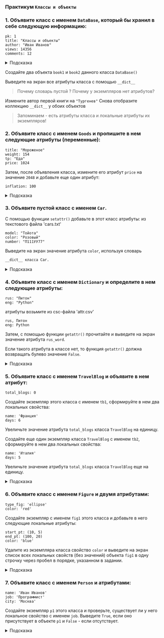 ### Практикум `Классы и объекты`

### 1. Объявите класс с именем `DataBase`, который бы хранил в себе следующую информацию:

```
pk: 1
title: "Классы и объекты"
author: "Иван Иванов"
views: 14356
comments: 12
```

<details>
<summary>Подсказка</summary>

```python
class DataBase:
    pk = 1
    title = "Классы и объекты"
    author =  "Иван Иванов"
    views = 14356
    comments = 12
```

</details>

Создайте два объекта `book1` и `book2` данного класса `DataBase()`

Выведите на экран все атрибуты класса с помощью `__dict__`

> Почему словарь пустой ?
> Почему у экземпляров нет атрибутов?

Измените автор первой книги на `"Тургенев"`
Снова отобразите коллекцию `__dict__` у обоих объектов

> Запоминаем - есть атрибуты класса и локальные атрибуты их экземпляров!

### 2. Объявите класс с именем `Goods` и пропишите в нем следующие атрибуты (переменные):

```
title: "Мороженое"
weight: 154
tp: "Еда"
price: 1024
```

Затем, после объявления класса, измените его атрибут `price` на значение `2048` и добавьте еще один атрибут:

```
inflation: 100
```

<details>
<summary>Подсказка</summary>

```python
class Goods:
    title ="Мороженое"
    weight = 154
    tp = "Еда"
    price = 1024

Goods.price = 2048
setattr(Goods, "inflation", 100)
```

</details>

### 3. Объявите пустой класс с именем `Car`. 
С помощью функции `setattr()` добавьте в этот класс атрибуты:
из текстового файла 'cars.txt'
```
model: "Тойота"
color: "Розовый"
number: "П111УУ77"
```

Выведите на экран значение атрибута `color`, используя словарь

```python
__dict__ класса Car.

```

<details>
<summary>Подсказка</summary>

```python
class Car:
    pass

setattr(Car, "model", "Тойота")
setattr(Car, "color",  "Розовый")
setattr(Car, "number", "О111АА77")

print (Car.__dict__["color"])
```

</details>

### 4. Объявите класс с именем `Dictionary` и определите в нем следующие атрибуты:

```
rus: "Питон"
eng: "Python"
```

атрибуты возьмите из csc-файла 'attr.csv'
```csv
rus, Питон
eng: Python
```

Затем, с помощью функции `getattr()` прочитайте и выведите на экран значение атрибута `rus_word`.

Если такого атрибута в классе нет, то функция `getattr()` должна возвращать булево значение `False`.

<details>
<summary>Подсказка</summary>

```python
class Dictionary:
    rus = "Питон"
    eng = "Python"

print (getattr(Dictionary, "rus_word", False))
```

</details>

### 5. Объявите класс с именем `TravelBlog` и объявите в нем атрибут:

```
total_blogs: 0
```

Создайте экземпляр этого класса с именем `tb1`, сформируйте в нем два локальных свойства:

```
name: 'Франция'
days: 6
```

Увеличьте значение атрибута `total_blogs` класса `TravelBlog` на единицу.

Создайте еще один экземпляр класса `TravelBlog` с именем `tb2`, сформируйте в нем два локальных свойства:

```
name: 'Италия'
days: 5
```

Увеличьте значение атрибута `total_blogs` класса `TravelBlog` еще на единицу.

<details>
<summary>Подсказка</summary>

```python
class TravelBlog:
    total_blogs = 0

tb1 = TravelBlog()
setattr (tb1, "name", 'Франция')
setattr (tb1, "days", 6)

TravelBlog.total_blogs += 1

tb2 = TravelBlog()
setattr (tb2, "name", 'Италия')
setattr (tb2, "days", 5)

TravelBlog.total_blogs +=1
```

</details>

### 6. Объявите класс с именем `Figure` и двумя атрибутами:

```
type_fig: 'ellipse'
color: 'red'
```

Создайте экземпляр с именем `fig1` этого класса и добавьте в него следующие локальные атрибуты:

```
start_pt: (10, 5)
end_pt: (100, 20)
color: 'blue'
```

Удалите из экземпляра класса свойство `color` и выведите на экран список всех локальных свойств (без значений) объекта `fig1` в одну строчку через пробел в порядке, указанном в задании.

<details>
<summary>Подсказка</summary>

```python
class Figure:
    type_fig = 'ellipse'
    color = 'red'

fig1 = Figure()
setattr (fig1, "start_pt", (10, 5))
setattr (fig1, "end_pt", (100, 20))
setattr (fig1, "color", 'blue')

delattr (fig1, 'color')

print (*fig1.__dict__)
```

</details>

### 7. Объявите класс с именем `Person` и атрибутами:

```
name: 'Иван Иванов'
job: 'Программист'
city: 'Москва'
```

Создайте экземпляр `p1` этого класса и проверьте, существует ли у него локальное свойство с именем `job`. Выведите `True`, если оно присутствует в объекте `p1` и `False` - если отсутствует.

<details>
<summary>Подсказка</summary>

```python
class Person:
    name = 'Иван Иванов'
    job = 'Программист'
    city = 'Москва'

p1 = Person()
print ("job" in p1.__dict__ )
```

</details>


